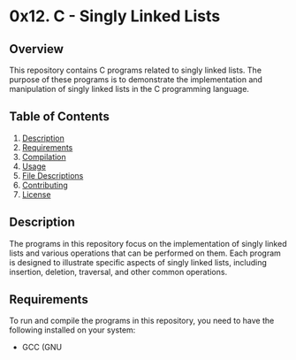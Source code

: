 # 0x12. C - Singly Linked Lists

## Overview

This repository contains C programs related to singly linked lists. The purpose of these programs is to demonstrate the implementation and manipulation of singly linked lists in the C programming language.

## Table of Contents

1. [Description](#description)
2. [Requirements](#requirements)
3. [Compilation](#compilation)
4. [Usage](#usage)
5. [File Descriptions](#file-descriptions)
6. [Contributing](#contributing)
7. [License](#license)

## Description

The programs in this repository focus on the implementation of singly linked lists and various operations that can be performed on them. Each program is designed to illustrate specific aspects of singly linked lists, including insertion, deletion, traversal, and other common operations.

## Requirements

To run and compile the programs in this repository, you need to have the following installed on your system:

- GCC (GNU

